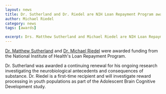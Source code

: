 ```yaml
---
layout: news
title: Dr. Sutherland and Dr. Riedel are NIH Loan Repayment Program awardees
author: Michael Riedel
category: news
tags: [awards]

excerpt: Drs. Matthew Sutherland and Michael Riedel are NIH Loan Repayment Program awardees
---
```

[Dr. Matthew Sutherland](/team/sutherland-matthew) and [Dr. Michael Riedel](/team/riedel-michael) were awarded funding from the National Institute of Health's Loan Repayment Program.

Dr. Sutherland was awarded a continuing renewal for his ongoing research investigating the neurobiological antecedents and consequences of substance. Dr. Riedel is a first-time recipient and will investigate reward processing in youth populations as part of the Adolescent Brain Cognitive Development study.
